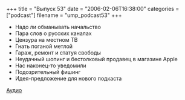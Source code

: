 +++
title = "Выпуск 53"
date = "2006-02-06T16:38:00"
categories = ["podcast"]
filename = "ump_podcast53"
+++


- Надо ли обманывать начальство
- Пара слов о русских каналах
- Цензура на местном ТВ
- Гнать поганой метлой
- Гараж, ремонт и статуя свободы
- Неудачный шопинг и бестолковый продавец в магазине Apple
- Нас наконец-то уведомили
- Подозрительный фишинг
- Идея-предложение для нового подкаста

[Аудио](https://podcast.umputun.com/media/ump_podcast53.mp3)
<audio src="https://podcast.umputun.com/media/ump_podcast53.mp3" preload="none">